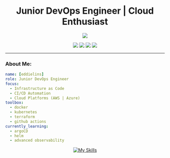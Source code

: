 <h1 align="center">Junior DevOps Engineer | Cloud Enthusiast</h1>

<p align="center">
  <img src="https://readme-typing-svg.herokuapp.com/?lines=Building+CI%2FCD+Pipelines...;Automating+Everything...;Living+in+the+Terminal!&center=true&width=500&height=45">
</p>

<p align="center">
  <a href="https://github.com/eddielins"><img src="https://img.shields.io/badge/GitHub-181717?style=for-the-badge&logo=github&logoColor=white" /></a>
  <a href="https://twitter.com/eddielins"><img src="https://img.shields.io/badge/Twitter-1DA1F2?style=for-the-badge&logo=twitter&logoColor=white" /></a>
  <a href="https://linkedin.com/in/eddielins"><img src="https://img.shields.io/badge/LinkedIn-0077B5?style=for-the-badge&logo=linkedin&logoColor=white" /></a>
  <a href="https://instagram.com/eddielins"><img src="https://img.shields.io/badge/Instagram-E4405F?style=for-the-badge&logo=instagram&logoColor=white" /></a>
</p>

---

### About Me:

```yaml
name: [eddielins]
role: Junior DevOps Engineer
focus:
  - Infrastructure as Code
  - CI/CD Automation
  - Cloud Platforms (AWS | Azure)
toolbox:
  - docker
  - kubernetes
  - terraform
  - github actions
currently_learning:
  - argoCD
  - helm
  - advanced observability
```

<p align="center">
  <a href="https://skillicons.dev">
    <img src="https://skillicons.dev/icons?i=redhat,html,css,js,py,django,flask,aws,docker,git" alt="My Skills" />
  </a>
</p>

